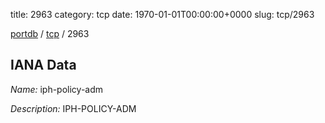 title: 2963
category: tcp
date: 1970-01-01T00:00:00+0000
slug: tcp/2963

[portdb](/) / [tcp](/category/tcp.html) / 2963


## IANA Data

_Name:_ iph-policy-adm

_Description:_ IPH-POLICY-ADM

